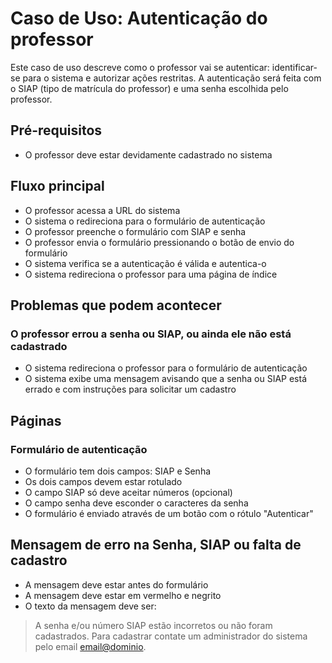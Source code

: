 # Caso de Uso: Autenticação do professor

Este caso de uso descreve como o professor vai se autenticar: identificar-se para o sistema e autorizar ações restritas. A autenticação será feita com o SIAP (tipo de matrícula do professor) e uma senha escolhida pelo professor.

## Pré-requisitos

* O professor deve estar devidamente cadastrado no sistema

## Fluxo principal

* O professor acessa a URL do sistema
* O sistema o redireciona para o formulário de autenticação
* O professor preenche o formulário com SIAP e senha
* O professor envia o formulário pressionando o botão de envio do formulário
* O sistema verifica se a autenticação é válida e autentica-o
* O sistema redireciona o professor para uma página de índice

## Problemas que podem acontecer

### O professor errou a senha ou SIAP, ou ainda ele não está cadastrado

* O sistema redireciona o professor para o formulário de autenticação
* O sistema exibe uma mensagem avisando que a senha ou SIAP está errado e com instruções para solicitar um cadastro

## Páginas

### Formulário de autenticação

* O formulário tem dois campos: SIAP e Senha
* Os dois campos devem estar rotulado
* O campo SIAP só deve aceitar números (opcional)
* O campo senha deve esconder o caracteres da senha
* O formulário é enviado através de um botão com o rótulo "Autenticar"

## Mensagem de erro na Senha, SIAP ou falta de cadastro

* A mensagem deve estar antes do formulário
* A mensagem deve estar em vermelho e negrito
* O texto da mensagem deve ser:

> A senha e/ou número SIAP estão incorretos ou não foram cadastrados.
> Para cadastrar contate um administrador do sistema pelo email <email@dominio>.
